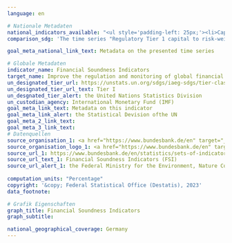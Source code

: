 ```yaml
---
language: en    

# Nationale Metadaten    
national_indicators_available: "<ul style='padding-left: 25px;'><li>Capital to assets ratio</li> <li> Regulatory Tier 1 capital to risk-weighted assets</li> <li> Nonperforming loans net of provisions to capital</li> <li> Nonperforming loans net of provisions to gross loans</li> <li> Return on assets</li> <li> Liquid assets to short-term liabilities</li> <li> Net open position in foreign exchange to capital</li></ul>"    
comparison_sdg: 'The time series "Regulatory Tier 1 capital to risk-weighted assets", "Nonperforming loans net of provisions to capital", "Nonperforming loans net of provisions to gross loans", "Return on assets", "Liquid assets to short-term liabilities" und "Net open position in foreign exchange to capital" are compliant with the global metadata. The time serie "Capital to assets ratio" provide additional information.'    

goal_meta_national_link_text: Metadata on the presented time series    

# Globale Metadaten    
indicator_name: Financial Soundness Indicators    
target_name: Improve the regulation and monitoring of global financial markets and institutions and strengthen the implementation of such regulations    
un_designated_tier_url: https://unstats.un.org/sdgs/iaeg-sdgs/tier-classification/    
un_designated_tier_url_text: Tier I    
un_desgnated_tier_alert: the United Nations Statistics Division    
un_custodian_agency: International Monetary Fund (IMF)    
goal_meta_link_text: Metadata on this indicator    
goal_meta_link_alert: the Statistical Devision ofthe UN    
goal_meta_2_link_text:     
goal_meta_3_link_text:         
# Datenquellen
source_organisation_1: <a href="https://www.bundesbank.de/en" target="_blank" onclick="return confirm_alert('the Federal Ministry for the Environment, Nature Conservation, Nuclear Safety and Consumer Protection','En');"> Deutsche Bundesbank </a>
source_organisation_logo_1: <a href="https://www.bundesbank.de/en" target="_blank" onclick="return confirm_alert('the Federal Ministry for the Environment, Nature Conservation, Nuclear Safety and Consumer Protection','En');"><img src="https://g205sdgs.github.io/sdg-indicators/public/OrgImgEn/bundesbank.png" alt="Logo bundesbank" style="height:60px; width:148px"/></a>
source_url_1: https://www.bundesbank.de/en/statistics/sets-of-indicators/financial-soundness-indicators/financial-soundness-indicators-fsi--795784
source_url_text_1: Financial Soundness Indicators (FSI)
source_url_alert_1: the Federal Ministry for the Environment, Nature Conservation, Nuclear Safety and Consumer Protection
    
computation_units: "Percentage"    
copyright: '&copy; Federal Statistical Office (Destatis), 2023'    
data_footnote:     

# Grafik Eigenschaften    
graph_title: Financial Soundness Indicators
graph_subtitle:     

national_geographical_coverage: Germany    
---
```


<span></span>
